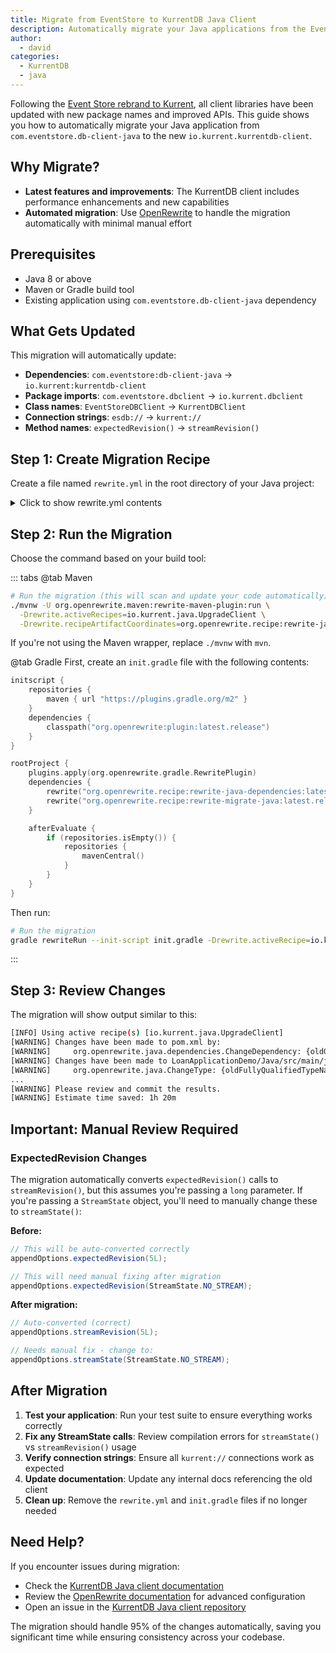 ```yaml
---
title: Migrate from EventStore to KurrentDB Java Client
description: Automatically migrate your Java applications from the EventStore client to the new KurrentDB client using OpenRewrite.
author:
  - david
categories:
  - KurrentDB
  - java
---
```


Following the [Event Store rebrand to Kurrent](https://www.kurrent.io/blog/event-store-is-evolving-to-kurrent), all client libraries have been updated with new package names and improved APIs. This guide shows you how to automatically migrate your Java application from `com.eventstore.db-client-java` to the new `io.kurrent.kurrentdb-client`.

## Why Migrate?

- **Latest features and improvements**: The KurrentDB client includes performance enhancements and new capabilities
- **Automated migration**: Use [OpenRewrite](https://docs.openrewrite.org/) to handle the migration automatically with minimal manual effort

## Prerequisites

- Java 8 or above
- Maven or Gradle build tool
- Existing application using `com.eventstore.db-client-java` dependency

## What Gets Updated

This migration will automatically update:

- **Dependencies**: `com.eventstore:db-client-java` → `io.kurrent:kurrentdb-client`
- **Package imports**: `com.eventstore.dbclient` → `io.kurrent.dbclient`
- **Class names**: `EventStoreDBClient` → `KurrentDBClient`
- **Connection strings**: `esdb://` → `kurrent://`
- **Method names**: `expectedRevision()` → `streamRevision()`

## Step 1: Create Migration Recipe

Create a file named `rewrite.yml` in the root directory of your Java project:

<details>
<summary>Click to show rewrite.yml contents</summary>

```yaml
---
type: specs.openrewrite.org/v1beta/recipe
name: io.kurrent.java.UpgradeClient
displayName: Migrate to Kurrent Client
description: >
  Migrate applications to the latest KurrentDB from EventStoreDB client. This recipe will modify an
  application's pom files, migrate to the new names of classes, update package information and change the connection strings.
tags:
  - KurrentDB
  - Kurrent

# Update dependencies
recipeList:
  - org.openrewrite.java.dependencies.ChangeDependency:
      oldGroupId: com.eventstore
      oldArtifactId: db-client-java
      newGroupId: io.kurrent
      newArtifactId: kurrentdb-client
      newVersion: 1.0.2

# Update class names
  - org.openrewrite.java.ChangeType:
      oldFullyQualifiedTypeName: com.eventstore.dbclient.EventStoreDBClientBase
      newFullyQualifiedTypeName: io.kurrent.dbclient.KurrentDBClientBase
  - org.openrewrite.java.ChangeType:
      oldFullyQualifiedTypeName: com.eventstore.dbclient.EventStoreDBClient
      newFullyQualifiedTypeName: io.kurrent.dbclient.KurrentDBClient
  - org.openrewrite.java.ChangeType:
      oldFullyQualifiedTypeName: com.eventstore.dbclient.EventStoreDBClientSettings
      newFullyQualifiedTypeName: io.kurrent.dbclient.KurrentDBClientSettings
  - org.openrewrite.java.ChangeType:
      oldFullyQualifiedTypeName: com.eventstore.dbclient.EventStoreDBConnectionString
      newFullyQualifiedTypeName: io.kurrent.dbclient.KurrentDBConnectionString
  - org.openrewrite.java.ChangeType:
      oldFullyQualifiedTypeName: com.eventstore.dbclient.EventStoreDBProjectionManagementClient
      newFullyQualifiedTypeName: io.kurrent.dbclient.KurrentDBProjectionManagementClient
  - org.openrewrite.java.ChangeType:
      oldFullyQualifiedTypeName: com.eventstore.dbclient.EventStoreDBPersistentSubscriptionsClient
      newFullyQualifiedTypeName: io.kurrent.dbclient.KurrentDBPersistentSubscriptionsClient
  - org.openrewrite.java.ChangeType:
      oldFullyQualifiedTypeName: com.eventstore.dbclient.ExpectedRevision
      newFullyQualifiedTypeName: io.kurrent.dbclient.StreamState

# Update package names
  - org.openrewrite.java.ChangePackage:
      oldPackageName: com.eventstore.dbclient
      newPackageName: io.kurrent.dbclient

# Update method names and connection strings
  - org.openrewrite.text.FindAndReplace:
      find: expectedRevision(
      replace: streamRevision(
      caseSensitive: true
  - org.openrewrite.text.FindAndReplace:
      find: esdb://
      replace: kurrent://
      caseSensitive: true
  - org.openrewrite.text.FindAndReplace:
      find: esdb+discover://
      replace: kurrent+discover://
      caseSensitive: true
---
```
</details>

## Step 2: Run the Migration

Choose the command based on your build tool:

::: tabs
@tab Maven
```bash
# Run the migration (this will scan and update your code automatically)
./mvnw -U org.openrewrite.maven:rewrite-maven-plugin:run \
  -Drewrite.activeRecipes=io.kurrent.java.UpgradeClient \
  -Drewrite.recipeArtifactCoordinates=org.openrewrite.recipe:rewrite-java-dependencies:1.29.0,org.openrewrite.recipe:rewrite-migrate-java:3.3.0
```

If you're not using the Maven wrapper, replace `./mvnw` with `mvn`.

@tab Gradle
First, create an `init.gradle` file with the following contents:

```kotlin
initscript {
    repositories {
        maven { url "https://plugins.gradle.org/m2" }
    }
    dependencies {
        classpath("org.openrewrite:plugin:latest.release")
    }
}

rootProject {
    plugins.apply(org.openrewrite.gradle.RewritePlugin)
    dependencies {
        rewrite("org.openrewrite.recipe:rewrite-java-dependencies:latest.release")
        rewrite("org.openrewrite.recipe:rewrite-migrate-java:latest.release")
    }

    afterEvaluate {
        if (repositories.isEmpty()) {
            repositories {
                mavenCentral()
            }
        }
    }
}
```

Then run:
```bash
# Run the migration
gradle rewriteRun --init-script init.gradle -Drewrite.activeRecipe=io.kurrent.java.UpgradeClient
```
:::

## Step 3: Review Changes

The migration will show output similar to this:

```bash
[INFO] Using active recipe(s) [io.kurrent.java.UpgradeClient]
[WARNING] Changes have been made to pom.xml by:
[WARNING]     org.openrewrite.java.dependencies.ChangeDependency: {oldGroupId=com.eventstore, oldArtifactId=db-client-java, newGroupId=io.kurrent, newArtifactId=kurrentdb-client, newVersion=1.0.2}
[WARNING] Changes have been made to LoanApplicationDemo/Java/src/main/java/com/example/CreditController.java by:
[WARNING]     org.openrewrite.java.ChangeType: {oldFullyQualifiedTypeName=com.eventstore.dbclient.EventStoreDBClient, newFullyQualifiedTypeName=io.kurrent.dbclient.KurrentDBClient}
...
[WARNING] Please review and commit the results.
[WARNING] Estimate time saved: 1h 20m
```

## Important: Manual Review Required

### ExpectedRevision Changes

The migration automatically converts `expectedRevision()` calls to `streamRevision()`, but this assumes you're passing a `long` parameter. If you're passing a `StreamState` object, you'll need to manually change these to `streamState()`:

**Before:**
```java
// This will be auto-converted correctly
appendOptions.expectedRevision(5L);

// This will need manual fixing after migration
appendOptions.expectedRevision(StreamState.NO_STREAM);
```

**After migration:**
```java
// Auto-converted (correct)
appendOptions.streamRevision(5L);

// Needs manual fix - change to:
appendOptions.streamState(StreamState.NO_STREAM);
```

## After Migration

1. **Test your application**: Run your test suite to ensure everything works correctly
2. **Fix any StreamState calls**: Review compilation errors for `streamState()` vs `streamRevision()` usage
3. **Verify connection strings**: Ensure all `kurrent://` connections work as expected
4. **Update documentation**: Update any internal docs referencing the old client
5. **Clean up**: Remove the `rewrite.yml` and `init.gradle` files if no longer needed

## Need Help?

If you encounter issues during migration:
- Check the [KurrentDB Java client documentation](@clients/grpc/getting-started.md)
- Review the [OpenRewrite documentation](https://docs.openrewrite.org) for advanced configuration
- Open an issue in the [KurrentDB Java client repository](https://github.com/kurrent-io/KurrentDB-Client-Java)

The migration should handle 95% of the changes automatically, saving you significant time while ensuring consistency across your codebase.